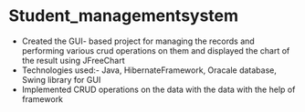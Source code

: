 # Student_managementsystem
- Created the GUI- based project for managing the records and performing various crud operations on them and displayed the chart of the result using JFreeChart
-  Technologies used:- Java, HibernateFramework, Oracale database, Swing library for GUI
- Implemented CRUD operations on the data with the data with the help of framework
